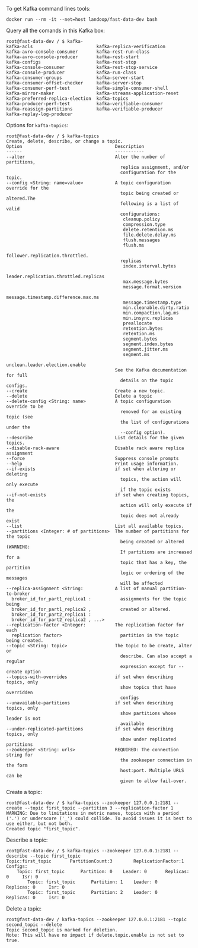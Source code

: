 To get Kafka command lines tools:

    docker run --rm -it --net=host landoop/fast-data-dev bash

Query all the comands in this Kafka box:

    root@fast-data-dev / $ kafka-
    kafka-acls                        kafka-replica-verification
    kafka-avro-console-consumer       kafka-rest-run-class
    kafka-avro-console-producer       kafka-rest-start
    kafka-configs                     kafka-rest-stop
    kafka-console-consumer            kafka-rest-stop-service
    kafka-console-producer            kafka-run-class
    kafka-consumer-groups             kafka-server-start
    kafka-consumer-offset-checker     kafka-server-stop
    kafka-consumer-perf-test          kafka-simple-consumer-shell
    kafka-mirror-maker                kafka-streams-application-reset
    kafka-preferred-replica-election  kafka-topics
    kafka-producer-perf-test          kafka-verifiable-consumer
    kafka-reassign-partitions         kafka-verifiable-producer
    kafka-replay-log-producer

Options for `kafta-topics`:

	root@fast-data-dev / $ kafka-topics
	Create, delete, describe, or change a topic.
	Option                                   Description
	------                                   -----------
	--alter                                  Alter the number of partitions,
	                                           replica assignment, and/or
	                                           configuration for the topic.
	--config <String: name=value>            A topic configuration override for the
	                                           topic being created or altered.The
	                                           following is a list of valid
	                                           configurations:
	                                         	cleanup.policy
	                                         	compression.type
	                                         	delete.retention.ms
	                                         	file.delete.delay.ms
	                                         	flush.messages
	                                         	flush.ms
	                                         	follower.replication.throttled.
	                                           replicas
	                                         	index.interval.bytes
	                                         	leader.replication.throttled.replicas
	                                         	max.message.bytes
	                                         	message.format.version
	                                         	message.timestamp.difference.max.ms
	                                         	message.timestamp.type
	                                         	min.cleanable.dirty.ratio
	                                         	min.compaction.lag.ms
	                                         	min.insync.replicas
	                                         	preallocate
	                                         	retention.bytes
	                                         	retention.ms
	                                         	segment.bytes
	                                         	segment.index.bytes
	                                         	segment.jitter.ms
	                                         	segment.ms
	                                         	unclean.leader.election.enable
	                                         See the Kafka documentation for full
	                                           details on the topic configs.
	--create                                 Create a new topic.
	--delete                                 Delete a topic
	--delete-config <String: name>           A topic configuration override to be
	                                           removed for an existing topic (see
	                                           the list of configurations under the
	                                           --config option).
	--describe                               List details for the given topics.
	--disable-rack-aware                     Disable rack aware replica assignment
	--force                                  Suppress console prompts
	--help                                   Print usage information.
	--if-exists                              if set when altering or deleting
	                                           topics, the action will only execute
	                                           if the topic exists
	--if-not-exists                          if set when creating topics, the
	                                           action will only execute if the
	                                           topic does not already exist
	--list                                   List all available topics.
	--partitions <Integer: # of partitions>  The number of partitions for the topic
	                                           being created or altered (WARNING:
	                                           If partitions are increased for a
	                                           topic that has a key, the partition
	                                           logic or ordering of the messages
	                                           will be affected
	--replica-assignment <String:            A list of manual partition-to-broker
	  broker_id_for_part1_replica1 :           assignments for the topic being
	  broker_id_for_part1_replica2 ,           created or altered.
	  broker_id_for_part2_replica1 :
	  broker_id_for_part2_replica2 , ...>
	--replication-factor <Integer:           The replication factor for each
	  replication factor>                      partition in the topic being created.
	--topic <String: topic>                  The topic to be create, alter or
	                                           describe. Can also accept a regular
	                                           expression except for --create option
	--topics-with-overrides                  if set when describing topics, only
	                                           show topics that have overridden
	                                           configs
	--unavailable-partitions                 if set when describing topics, only
	                                           show partitions whose leader is not
	                                           available
	--under-replicated-partitions            if set when describing topics, only
	                                           show under replicated partitions
	--zookeeper <String: urls>               REQUIRED: The connection string for
	                                           the zookeeper connection in the form
	                                           host:port. Multiple URLS can be
	                                           given to allow fail-over.


Create a topic:

	root@fast-data-dev / $ kafka-topics --zookeeper 127.0.0.1:2181 --create --topic first_topic --partition 3 --replication-factor 1
	WARNING: Due to limitations in metric names, topics with a period ('.') or underscore ('_') could collide. To avoid issues it is best to use either, but not both.
	Created topic "first_topic".

Describe a topic:

	root@fast-data-dev / $ kafka-topics --zookeeper 127.0.0.1:2181 --describe --topic first_topic
	Topic:first_topic       PartitionCount:3        ReplicationFactor:1     Configs:
   		Topic: first_topic      Partition: 0    Leader: 0       Replicas: 0     Isr: 0
        	Topic: first_topic      Partition: 1    Leader: 0       Replicas: 0     Isr: 0
        	Topic: first_topic      Partition: 2    Leader: 0       Replicas: 0     Isr: 0

Delete a topic:

	root@fast-data-dev / kafka-topics --zookeeper 127.0.0.1:2181 --topic second_topic --delete
	Topic second_topic is marked for deletion.
	Note: This will have no impact if delete.topic.enable is not set to true.
